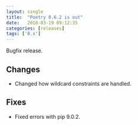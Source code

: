 ```yaml
---
layout: single
title:  "Poetry 0.6.2 is out"
date:   2018-03-19 09:12:35
categories: [releases]
tags: ['0.x']
---
```


Bugfix release.


## Changes

- Changed how wildcard constraints are handled.


## Fixes

- Fixed errors with pip 9.0.2.

